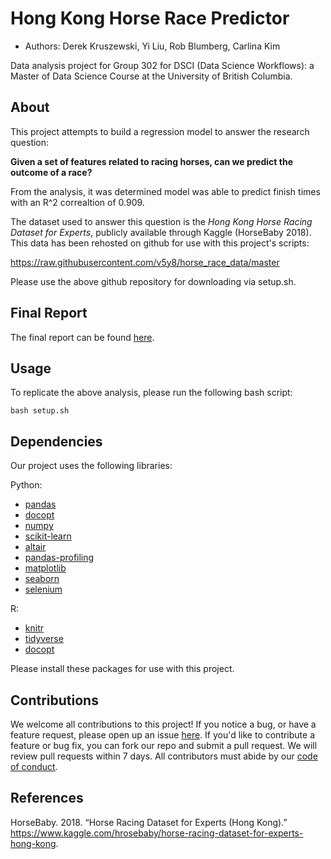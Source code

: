 # Hong Kong Horse Race Predictor

- Authors: Derek Kruszewski, Yi Liu, Rob Blumberg, Carlina Kim

Data analysis project for Group 302 for DSCI (Data Science Workflows): a Master of Data Science Course at the University of British Columbia.

## About

This project attempts to build a regression model to answer the research question:

**Given a set of features related to racing horses, can we predict the outcome of a race?**

From the analysis, it was determined model was able to predict finish times with an R^2 correaltion of 0.909.

The dataset used to answer this question is the _Hong Kong Horse Racing Dataset for Experts_, publicly available through Kaggle (HorseBaby 2018). This data has been rehosted on github for use with this project's scripts:

https://raw.githubusercontent.com/v5y8/horse_race_data/master

Please use the above github repository for downloading via setup.sh.

## Final Report

The final report can be found [here](https://github.com/UBC-MDS/DSCI_522_Group_302/blob/master/doc/final_report.Rmd).

## Usage

To replicate the above analysis, please run the following bash script:

```
bash setup.sh
```

## Dependencies
Our project uses the following libraries:

Python:
- [pandas](https://pandas.pydata.org/getpandas.html)
- [docopt](https://github.com/docopt/docopt)
- [numpy](https://numpy.org/)
- [scikit-learn](https://scikit-learn.org/stable/install.html)
- [altair](https://altair-viz.github.io/)
- [pandas-profiling](https://github.com/pandas-profiling/pandas-profiling)
- [matplotlib](https://matplotlib.org/)
- [seaborn](https://seaborn.pydata.org/)
- [selenium](https://pypi.org/project/selenium/)

R:
- [knitr](https://yihui.org/knitr/)
- [tidyverse](https://www.tidyverse.org/)
- [docopt](https://github.com/docopt/docopt)

Please install these packages for use with this project.

## Contributions
We welcome all contributions to this project! If you notice a bug, or have a feature request, please open up an issue [here](https://github.com/UBC-MDS/DSCI_522_Group_302/issues/new). If you'd like to contribute a feature or bug fix, you can fork our repo and submit a pull request. We will review pull requests within 7 days. All contributors must abide by our [code of conduct](https://github.com/v5y8/DSCI_522_Group_302/blob/master/CODE_OF_CONDUCT.md).

## References

<div id="refs" class="references">

<div id="ref-Dataset">

HorseBaby. 2018. “Horse Racing Dataset for Experts (Hong Kong).”
<https://www.kaggle.com/hrosebaby/horse-racing-dataset-for-experts-hong-kong>.

</div>

</div>